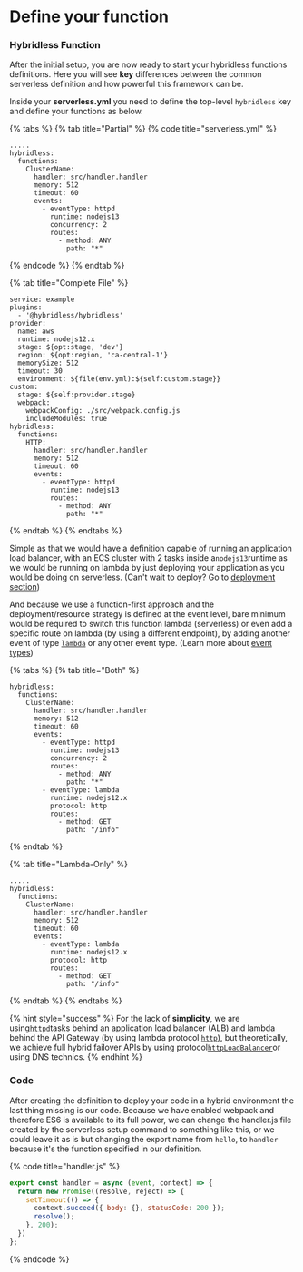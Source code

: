 # Define your function

### Hybridless Function

After the initial setup, you are now ready to start your hybridless functions definitions. Here you will see **key** differences between the common serverless definition and how powerful this framework can be. 

Inside your **serverless.yml** you need to define the top-level `hybridless` key and define your functions as below.

{% tabs %}
{% tab title="Partial" %}
{% code title="serverless.yml" %}
```text
.....
hybridless:
  functions:
    ClusterName:
      handler: src/handler.handler
      memory: 512
      timeout: 60
      events:
        - eventType: httpd
          runtime: nodejs13
          concurrency: 2
          routes:
            - method: ANY
              path: "*"
```
{% endcode %}
{% endtab %}

{% tab title="Complete File" %}
```
service: example
plugins:
  - '@hybridless/hybridless'
provider:
  name: aws
  runtime: nodejs12.x
  stage: ${opt:stage, 'dev'}
  region: ${opt:region, 'ca-central-1'}
  memorySize: 512
  timeout: 30
  environment: ${file(env.yml):${self:custom.stage}}
custom:
  stage: ${self:provider.stage}
  webpack:
    webpackConfig: ./src/webpack.config.js
    includeModules: true
hybridless:
  functions:
    HTTP:
      handler: src/handler.handler
      memory: 512
      timeout: 60
      events:
        - eventType: httpd
          runtime: nodejs13
          routes:
            - method: ANY
              path: "*"
```
{% endtab %}
{% endtabs %}

Simple as that we would have a definition capable of running an application load balancer, with an ECS cluster with 2 tasks inside a`nodejs13`runtime as we would be running on lambda by just deploying your application as you would be doing on serverless. \(Can't wait to deploy? Go to [deployment section](../deployments/build.md)\)

And because we use a function-first approach and the deployment/resource strategy is defined at the event level, bare minimum would be required to switch this function lambda \(serverless\) or even add a specific route on lambda \(by using a different endpoint\), by adding another event of type [`lambda`](../api-reference/function-reference/function-type-lambda.md) or any other event type. \(Learn more about [event types](../api-reference/function-reference/types.md)\) 

{% tabs %}
{% tab title="Both" %}
```text
hybridless:
  functions:
    ClusterName:
      handler: src/handler.handler
      memory: 512
      timeout: 60
      events:
        - eventType: httpd
          runtime: nodejs13
          concurrency: 2
          routes:
            - method: ANY
              path: "*"
        - eventType: lambda
          runtime: nodejs12.x
          protocol: http
          routes:
            - method: GET
              path: "/info"
```
{% endtab %}

{% tab title="Lambda-Only" %}
```
.....
hybridless:
  functions:
    ClusterName:
      handler: src/handler.handler
      memory: 512
      timeout: 60
      events:
        - eventType: lambda
          runtime: nodejs12.x
          protocol: http
          routes:
            - method: GET
              path: "/info"
```
{% endtab %}
{% endtabs %}

{% hint style="success" %}
For the lack of **simplicity**, we are using[`httpd`](../api-reference/function-reference/lambda-protocols/http.md)tasks behind an application load balancer \(ALB\) and lambda behind the API Gateway \(by using lambda protocol [`http`](../api-reference/function-reference/lambda-protocols/http.md)\), but theoretically, we achieve full hybrid failover APIs by using protocol[`httpLoadBalancer`](../api-reference/function-reference/lambda-protocols/httploadbalancer.md)or using DNS technics. 
{% endhint %}

### Code

After creating the definition to deploy your code in a hybrid environment the last thing missing is our code. Because we have enabled webpack and therefore ES6 is available to its full power, we can change the handler.js file created by the serverless setup command to something like this, or we could leave it as is but changing the export name from `hello`, to `handler` because it's the function specified in our definition. 

{% code title="handler.js" %}
```javascript
export const handler = async (event, context) => {
  return new Promise((resolve, reject) => {
    setTimeout(() => {
      context.succeed({ body: {}, statusCode: 200 });
      resolve();
    }, 200);
  })
};
```
{% endcode %}



